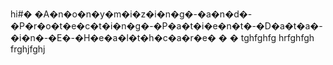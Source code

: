 hi#� �A�n�o�n�y�m�i�z�i�n�g�-�a�n�d�-�P�r�o�t�e�c�t�i�n�g�-�P�a�t�i�e�n�t�-�D�a�t�a�-�i�n�-�E�-�H�e�a�l�t�h�c�a�r�e�
�
�
tghfghfg
hrfghfgh
frghjfghj
